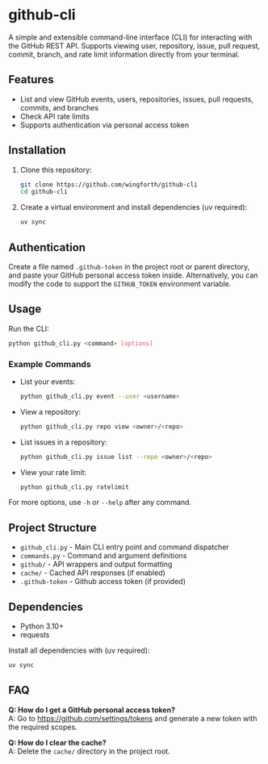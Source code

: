 # github-cli

A simple and extensible command-line interface (CLI) for interacting with the GitHub REST API. Supports viewing user, repository, issue, pull request, commit, branch, and rate limit information directly from your terminal.

## Features

- List and view GitHub events, users, repositories, issues, pull requests, commits, and branches
- Check API rate limits
- Supports authentication via personal access token

## Installation

1. Clone this repository:

   ```sh
   git clone https://github.com/wingforth/github-cli
   cd github-cli
   ```

2. Create a virtual environment and install dependencies (uv required):

   ```sh
   uv sync
   ```

## Authentication

Create a file named `.github-token` in the project root or parent directory, and paste your GitHub personal access token inside. Alternatively, you can modify the code to support the `GITHUB_TOKEN` environment variable.

## Usage

Run the CLI:

```sh
python github_cli.py <command> [options]
```

### Example Commands

- List your events:

  ```sh
  python github_cli.py event --user <username>
  ```

- View a repository:

  ```sh
  python github_cli.py repo view <owner>/<repo>
  ```

- List issues in a repository:

  ```sh
  python github_cli.py issue list --repo <owner>/<repo>
  ```

- View your rate limit:

  ```sh
  python github_cli.py ratelimit
  ```

For more options, use `-h` or `--help` after any command.

## Project Structure

- `github_cli.py` - Main CLI entry point and command dispatcher
- `commands.py` - Command and argument definitions
- `github/` - API wrappers and output formatting
- `cache/` - Cached API responses (if enabled)
- `.github-token` - Github access token (if provided)

## Dependencies

- Python 3.10+
- requests

Install all dependencies with (uv required):

```sh
uv sync
```

## FAQ

**Q: How do I get a GitHub personal access token?**  
A: Go to <https://github.com/settings/tokens> and generate a new token with the required scopes.

**Q: How do I clear the cache?**  
A: Delete the `cache/` directory in the project root.
